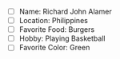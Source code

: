 - [ ] Name: Richard John Alamer
- [ ] Location: Philippines
- [ ] Favorite Food: Burgers
- [ ] Hobby: Playing Basketball
- [ ] Favorite Color: Green
